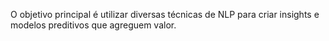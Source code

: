 O objetivo principal é utilizar diversas técnicas de NLP para criar insights e modelos preditivos que agreguem valor.
